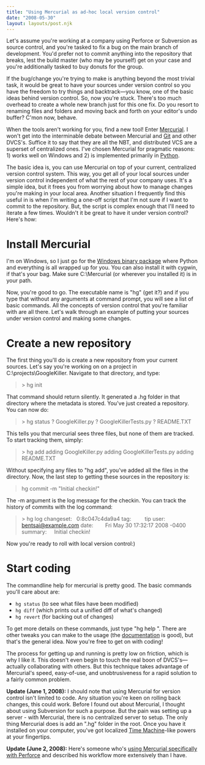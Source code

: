 ```yaml
---
title: "Using Mercurial as ad-hoc local version control"
date: "2008-05-30"
layout: layouts/post.njk
---
```


Let's assume you're working at a company using Perforce or Subversion as source
control, and you're tasked to fix a bug on the main branch of development. You'd
prefer not to commit anything into the repository that breaks, lest the build
master (who may be yourself) get on your case and you're additionally tasked to
buy donuts for the group.

If the bug/change you're trying to make is anything beyond the most trivial
task, it would be great to have your sources under version control so you have
the freedom to try things and backtrack—you know, one of the basic ideas behind
version control. So, now you're stuck. There's too much overhead to create a
whole new branch just for this one fix. Do you resort to renaming files and
folders and moving back and forth on your editor's undo buffer? C'mon now,
behave.

When the tools aren't working for you, find a new tool! Enter
[Mercurial](http://www.selenic.com/mercurial/wiki/). I won't get into the
interminable debate between Mercurial and [Git](http://git.or.cz/) and other
DVCS's. Suffice it to say that they are all the NBT, and distributed VCS are a
superset of centralized ones. I've chosen Mercurial for pragmatic reasons: 1)
works well on Windows and 2) is implemented primarily in
[Python](http://www.python.org/).

The basic idea is, you can use Mercurial on top of your current, centralized
version control system. This way, you get all of your local sources under
version control independent of what the rest of your company uses. It's a simple
idea, but it frees you from worrying about how to manage changes you're making
in your local area. Another situation I frequently find this useful in is when
I'm writing a one-off script that I'm not sure if I want to commit to the
repository. But, the script is complex enough that I'll need to iterate a few
times. Wouldn't it be great to have it under version control? Here's how:

# Install Mercurial

I'm on Windows, so I just go for the
[Windows binary package](http://mercurial.berkwood.com/) where Python and
everything is all wrapped up for you. You can also install it with cygwin, if
that's your bag. Make sure C:\\Mercurial (or wherever you installed it) is in
your path.

Now, you're good to go. The executable name is "hg" (get it?) and if you type
that without any arguments at command prompt, you will see a list of basic
commands. All the concepts of version control that you're familiar with are all
there. Let's walk through an example of putting your sources under version
control and making some changes.

# Create a new repository

The first thing you'll do is create a new repository from your current sources.
Let's say you're working on on a project in C:\\projects\\GoogleKiller. Navigate
to that directory, and type:

> \> hg init

That command should return silently. It generated a .hg folder in that directory
where the metadata is stored. You've just created a repository. You can now do:

> \> hg status ? GoogleKiller.py ? GoogleKillerTests.py ? README.TXT

This tells you that mercurial sees three files, but none of them are tracked. To
start tracking them, simply:

> \> hg add adding GoogleKiller.py adding GoogleKillerTests.py adding README.TXT

Without specifying any files to "hg add", you've added all the files in the
directory. Now, the last step to getting these sources in the repository is:

> hg commit -m "Initial checkin!"

The -m argument is the log message for the checkin. You can track the history of
commits with the log command:

> \> hg log changeset:   0:8c047c4da9a4 tag:         tip user:       
> bentsai@example.com date:        Fri May 30 17:32:17 2008 -0400 summary:    
> Initial checkin!

Now you're ready to roll with local version control:)

# Start coding

The commandline help for mercurial is pretty good. The basic commands you'll
care about are:

- `hg status` (to see what files have been modified)
- `hg diff` (which prints out a unified diff of what's changed)
- `hg revert` (for backing out of changes)

To get more details on these commands, just type "hg help <command>". There are
other tweaks you can make to the usage (the
[documentation](http://hgbook.red-bean.com/hgbook.html) is good), but that's the
general idea. Now you're free to get on with coding!

The process for getting up and running is pretty low on friction, which is why I
like it. This doesn't even begin to touch the real boon of DVCS's—actually
collaborating with others. But this technique takes advantage of Mercurial's
speed, easy-of-use, and unobtrusiveness for a rapid solution to a fairly common
problem.

**Update (June 1, 2008):** I should note that using Mercurial for version
control isn't limited to code. Any situation you're keen on rolling back
changes, this could work. Before I found out about Mercurial, I thought about
using Subversion for such a purpose. But the pain was setting up a server - with
Mercurial, there is no centralized server to setup. The only thing Mercurial
does is add an ".hg" folder in the root. Once you have it installed on your
computer, you've got localized
[Time Machine](http://www.apple.com/macosx/features/timemachine.html)\-like
powers at your fingertips.

**Update (June 2, 2008):** Here's someone who's
[using Mercurial specifically with Perforce](http://www.dehora.net/journal/2008/01/05/using-mercurial-with-perforce/)
and described his workflow more extensively than I have.
